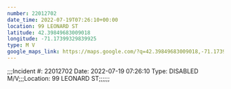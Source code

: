 ```yaml
---
number: 22012702
date_time: 2022-07-19T07:26:10+00:00
location: 99 LEONARD ST
latitude: 42.39849683009018
longitude: -71.17399329839925
type: M V
google_maps_link: https://maps.google.com/?q=42.39849683009018,-71.17399329839925
---
```


;;;Incident #: 22012702   Date: 2022-07-19 07:26:10   Type: DISABLED M/V;;;Location: 99 LEONARD ST;;;;;;
